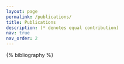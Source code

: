 ```yaml
---
layout: page
permalink: /publications/
title: Publications
description: (* denotes equal contribution)
nav: true
nav_order: 2
---
```


<!-- _pages/publications.md -->
<div class="publications">

{% bibliography %}

</div>

